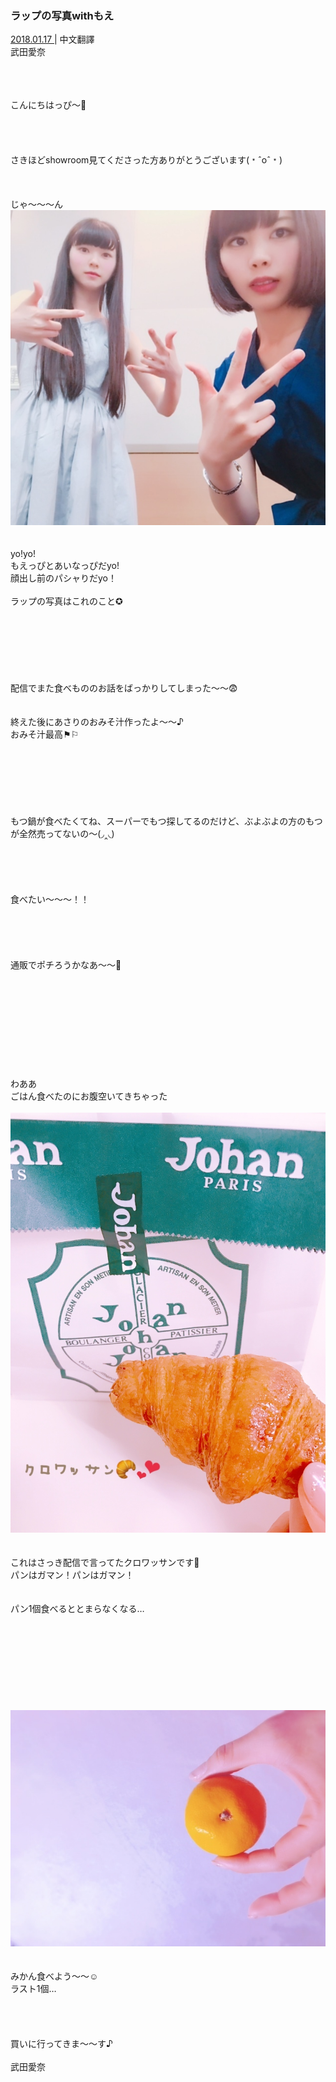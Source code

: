 ### ラップの写真withもえ
<a target="_blank" rel="noreferrer noopener" href="http://blog.nanabunnonijyuuni.com/s/n227/diary/detail/322?ima=3212&cd=blog">2018.01.17 </a>| 中文翻譯<a target="_blank" rel="noreferrer noopener" href=""></a><br>
武田愛奈<br>
<p><br><br><br>
こんにちはっぴ〜🐶<br><br><br><br><br>
さきほどshowroom見てくださった方ありがとうございます(﹡ˆoˆ﹡)<br><br><br><br>
じゃ〜〜〜ん<br>
<img src="../../../../../Album/Backup/Blog/Aina/Jan2018/20180117_Blog_Aina_1.jpg"><br><br><br>
yo!yo!<br>
もえっぴとあいなっぴだyo!<br>
顔出し前のパシャりだyo！<br><br>
ラップの写真はこれのこと✪︎<br><br><br><br><br><br><br><br>
配信でまた食べもののお話をばっかりしてしまった〜〜😨<br><br><br>
終えた後にあさりのおみそ汁作ったよ〜〜♪<br>
おみそ汁最高⚑︎⚐︎<br><br><br><br><br><br><br><br>
もつ鍋が食べたくてね、スーパーでもつ探してるのだけど、ぶよぶよの方のもつが全然売ってないの〜(◞‸◟)<br><br><br><br><br><br>
食べたい〜〜〜！！<br><br><br><br><br><br>
通販でポチろうかなあ〜〜🐾<br><br><br><br><br><br><br><br><br><br><br>
わああ<br>
ごはん食べたのにお腹空いてきちゃった<br><br>
<img src="../../../../../Album/Backup/Blog/Aina/Jan2018/20180117_Blog_Aina_2.jpg"><br><br><br>
これはさっき配信で言ってたクロワッサンです🙆<br>
パンはガマン！パンはガマン！<br><br><br>
パン1個食べるととまらなくなる…<br><br><br><br><br><br><br><br><br><br>
<img src="../../../../../Album/Backup/Blog/Aina/Jan2018/20180117_Blog_Aina_3.jpg"><br><br><br>
みかん食べよう〜〜☺️<br>
ラスト1個…<br><br><br><br><br>
買いに行ってきま〜〜す♪<br><br>
武田愛奈</p>